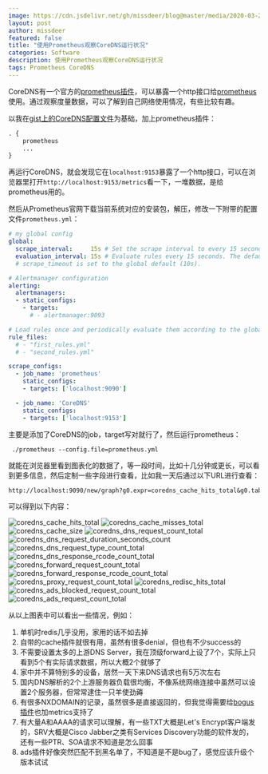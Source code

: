 ```yaml
---
image: https://cdn.jsdelivr.net/gh/missdeer/blog@master/media/2020-03-21/coredns_cache_hits_total.png
layout: post
author: missdeer
featured: false
title: "使用Prometheus观察CoreDNS运行状况"
categories: Software
description: 使用Prometheus观察CoreDNS运行状况
tags: Prometheus CoreDNS
---
```

CoreDNS有一个官方的[prometheus插件](https://coredns.io/plugins/metrics/)，可以暴露一个http接口给[prometheus](https://prometheus.io/download/)使用。通过观察度量数据，可以了解到自己网络使用情况，有些比较有趣。

以我在[gist上的CoreDNS配置文件](https://gist.github.com/missdeer/5c7c82b5b67f8afb41cfd43d51b82c2d)为基础，加上prometheus插件：

```txt
. {
    prometheus
    ...
}
```

再运行CoreDNS，就会发现它在`localhost:9153`暴露了一个http接口，可以在浏览器里打开`http://localhost:9153/metrics`看一下，一堆数据，是给prometheus用的。

然后从Prometheus官网下载当前系统对应的安装包，解压，修改一下附带的配置文件`prometheus.yml`：

```yaml
# my global config
global:
  scrape_interval:     15s # Set the scrape interval to every 15 seconds. Default is every 1 minute.
  evaluation_interval: 15s # Evaluate rules every 15 seconds. The default is every 1 minute.
  # scrape_timeout is set to the global default (10s).

# Alertmanager configuration
alerting:
  alertmanagers:
  - static_configs:
    - targets:
      # - alertmanager:9093

# Load rules once and periodically evaluate them according to the global 'evaluation_interval'.
rule_files:
  # - "first_rules.yml"
  # - "second_rules.yml"

scrape_configs:
  - job_name: 'prometheus'
    static_configs:
    - targets: ['localhost:9090']

  - job_name: 'CoreDNS'
    static_configs:
    - targets: ['localhost:9153']
```

主要是添加了CoreDNS的job，target写对就行了，然后运行prometheus：

```shell
 ./prometheus --config.file=prometheus.yml
```

就能在浏览器里看到图表化的数据了，等一段时间，比如十几分钟或更长，可以看到更多信息，然后定制一些字段进行查看，比如我一天后通过以下URL进行查看：

```txt
http://localhost:9090/new/graph?g0.expr=coredns_cache_hits_total&g0.tab=0&g0.stacked=0&g0.range_input=1d&g1.expr=coredns_cache_misses_total&g1.tab=0&g1.stacked=0&g1.range_input=1d&g2.expr=coredns_cache_size&g2.tab=0&g2.stacked=0&g2.range_input=1d&g3.expr=coredns_dns_request_count_total&g3.tab=0&g3.stacked=0&g3.range_input=1d&g4.expr=coredns_dns_request_duration_seconds_count&g4.tab=0&g4.stacked=0&g4.range_input=1d&g5.expr=coredns_dns_request_type_count_total&g5.tab=0&g5.stacked=0&g5.range_input=1d&g6.expr=coredns_dns_response_rcode_count_total&g6.tab=0&g6.stacked=0&g6.range_input=1d&g7.expr=coredns_forward_request_count_total&g7.tab=0&g7.stacked=0&g7.range_input=1d&g8.expr=coredns_forward_response_rcode_count_total&g8.tab=0&g8.stacked=0&g8.range_input=1d&g9.expr=coredns_proxy_request_count_total&g9.tab=0&g9.stacked=0&g9.range_input=1d&g10.expr=coredns_redisc_hits_total&g10.tab=0&g10.stacked=0&g10.range_input=1d&g11.expr=coredns_ads_blocked_request_count_total&g11.tab=0&g11.stacked=0&g11.range_input=1d&g12.expr=coredns_ads_request_count_total&g12.tab=0&g12.stacked=0&g12.range_input=1d
```

可以得到以下内容：

![coredns_cache_hits_total](https://cdn.jsdelivr.net/gh/missdeer/blog@master/media/2020-03-21/coredns_cache_hits_total.png)
![coredns_cache_misses_total](https://cdn.jsdelivr.net/gh/missdeer/blog@master/media/2020-03-21/coredns_cache_misses_total.png)
![coredns_cache_size](https://cdn.jsdelivr.net/gh/missdeer/blog@master/media/2020-03-21/coredns_cache_size.png)
![coredns_dns_request_count_total](https://cdn.jsdelivr.net/gh/missdeer/blog@master/media/2020-03-21/coredns_dns_request_count_total.png)
![coredns_dns_request_duration_seconds_count](https://cdn.jsdelivr.net/gh/missdeer/blog@master/media/2020-03-21/coredns_dns_request_duration_seconds_count.png)
![coredns_dns_request_type_count_total](https://cdn.jsdelivr.net/gh/missdeer/blog@master/media/2020-03-21/coredns_dns_request_type_count_total.png)
![coredns_dns_response_rcode_count_total](https://cdn.jsdelivr.net/gh/missdeer/blog@master/media/2020-03-21/coredns_dns_response_rcode_count_total.png)
![coredns_forward_request_count_total](https://cdn.jsdelivr.net/gh/missdeer/blog@master/media/2020-03-21/coredns_forward_request_count_total.png)
![coredns_forward_response_rcode_count_total](https://cdn.jsdelivr.net/gh/missdeer/blog@master/media/2020-03-21/coredns_forward_response_rcode_count_total.png)
![coredns_proxy_request_count_total](https://cdn.jsdelivr.net/gh/missdeer/blog@master/media/2020-03-21/coredns_proxy_request_count_total.png)
![coredns_redisc_hits_total](https://cdn.jsdelivr.net/gh/missdeer/blog@master/media/2020-03-21/coredns_redisc_hits_total.png)
![coredns_ads_blocked_request_count_total](https://cdn.jsdelivr.net/gh/missdeer/blog@master/media/2020-03-21/coredns_ads_blocked_request_count_total.png)
![coredns_ads_request_count_total](https://cdn.jsdelivr.net/gh/missdeer/blog@master/media/2020-03-21/coredns_ads_request_count_total.png)

从以上图表中可以看出一些情况，例如：

1. 单机时redis几乎没用，家用的话不如去掉
2. 自带的cache插件就很有用，虽然有很多denial，但也有不少success的
3. 不需要设置太多的上游DNS Server，我在顶级forward上设了7个，实际上只看到5个有实际请求数据，所以大概2个就够了
4. 家中并不算特别多的设备，居然一天下来DNS请求也有5万次左右
5. 国内DNS解析的2个上游服务器负载很均衡，不像系统网络连接中虽然可以设置2个服务器，但常常逮住一只羊使劲薅
6. 有很多NXDOMAIN的记录，虽然很多是直接返回的，但我觉得需要给[bogus插件](https://github.com/missdeer/bogus)也加metrics支持了
7. 有大量A和AAAA的请求可以理解，有一些TXT大概是Let's Encrypt客户端发的，SRV大概是Cisco Jabber之类有Services Discovery功能的软件发的，还有一些PTR、SOA请求不知道是怎么回事
8. ads插件好像突然匹配不到黑名单了，不知道是不是bug了，感觉应该升级个版本试试